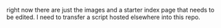 right now there are just the images and a starter index page that needs to be edited.  I need to transfer a script hosted elsewhere into this repo.
